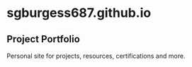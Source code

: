 # sgburgess687.github.io
## Project Portfolio
Personal site for projects, resources, certifications and more.

